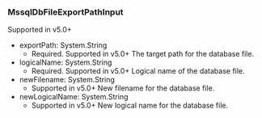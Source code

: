 ### MssqlDbFileExportPathInput
Supported in v5.0+

- exportPath: System.String
  - Required. Supported in v5.0+
The target path for the database file.
- logicalName: System.String
  - Required. Supported in v5.0+
Logical name of the database file.
- newFilename: System.String
  - Supported in v5.0+
New filename for the database file.
- newLogicalName: System.String
  - Supported in v5.0+
New logical name for the database file.
